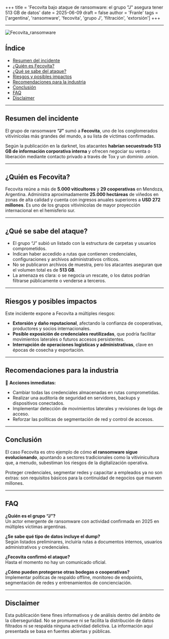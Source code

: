 +++
title = 'Fecovita bajo ataque de ransomware: el grupo "J" asegura tener 513 GB de datos'
date = 2025-06-09
draft = false
author = 'Franle'
tags = ['argentina', 'ransomware', 'fecovita', 'grupo J', 'filtración', 'extorsión']
+++

---

![Fecovita_ransomware](https://i.gyazo.com/4c16714a68acc15b2183e265c867ae1e.png)

## Índice
- [Resumen del incidente](#resumen-del-incidente)
- [¿Quién es Fecovita?](#quién-es-fecovita)
- [¿Qué se sabe del ataque?](#qué-se-sabe-del-ataque)
- [Riesgos y posibles impactos](#riesgos-y-posibles-impactos)
- [Recomendaciones para la industria](#recomendaciones-para-la-industria)
- [Conclusión](#conclusión)
- [FAQ](#faq)
- [Disclaimer](#disclaimer)

---

## Resumen del incidente

El grupo de ransomware **“J”** sumó a **Fecovita**, uno de los conglomerados vitivinícolas más grandes del mundo, a su lista de víctimas confirmadas.  

Según la publicación en la darknet, los atacantes **habrían secuestrado 513 GB de información corporativa interna** y ofrecen negociar su venta o liberación mediante contacto privado a través de Tox y un dominio .onion.

---

## ¿Quién es Fecovita?

Fecovita reúne a más de **5.000 viticultores** y **29 cooperativas** en Mendoza, Argentina. Administra aproximadamente **25.000 hectáreas** de viñedos en zonas de alta calidad y cuenta con ingresos anuales superiores a **USD 272 millones**. Es uno de los grupos vitivinícolas de mayor proyección internacional en el hemisferio sur.

---

## ¿Qué se sabe del ataque?

- El grupo “J” subió un listado con la estructura de carpetas y usuarios comprometidos.
- Indican haber accedido a rutas que contienen credenciales, configuraciones y archivos administrativos críticos.
- No se publicaron archivos de muestra, pero los atacantes aseguran que el volumen total es de **513 GB**.
- La amenaza es clara: o se negocia un rescate, o los datos podrían filtrarse públicamente o venderse a terceros.

---

## Riesgos y posibles impactos

Este incidente expone a Fecovita a múltiples riesgos:

- **Extorsión y daño reputacional**, afectando la confianza de cooperativas, productores y socios internacionales.
- **Posible exposición de credenciales reutilizadas**, que podría facilitar movimientos laterales o futuros accesos persistentes.
- **Interrupción de operaciones logísticas y administrativas**, clave en épocas de cosecha y exportación.

---

## Recomendaciones para la industria

🔑 **Acciones inmediatas:**

- Cambiar todas las credenciales almacenadas en rutas comprometidas.
- Realizar una auditoría de seguridad en servidores, backups y dispositivos conectados.
- Implementar detección de movimientos laterales y revisiones de logs de acceso.
- Reforzar las políticas de segmentación de red y control de accesos.

---

## Conclusión

El caso Fecovita es otro ejemplo de cómo **el ransomware sigue evolucionando**, apuntando a sectores tradicionales como la vitivinicultura que, a menudo, subestiman los riesgos de la digitalización operativa.

Proteger credenciales, segmentar redes y capacitar a empleados ya no son extras: son requisitos básicos para la continuidad de negocios que mueven millones.

---

## FAQ

**¿Quién es el grupo “J”?**  
Un actor emergente de ransomware con actividad confirmada en 2025 en múltiples víctimas argentinas.

**¿Se sabe qué tipo de datos incluye el dump?**  
Según listados preliminares, incluiría rutas a documentos internos, usuarios administrativos y credenciales.

**¿Fecovita confirmó el ataque?**  
Hasta el momento no hay un comunicado oficial.

**¿Cómo pueden protegerse otras bodegas o cooperativas?**  
Implementar políticas de respaldo offline, monitoreo de endpoints, segmentación de redes y entrenamientos de concienciación.

---

## Disclaimer

Esta publicación tiene fines informativos y de análisis dentro del ámbito de la ciberseguridad. No se promueve ni se facilita la distribución de datos filtrados ni se respalda ninguna actividad delictiva. La información aquí presentada se basa en fuentes abiertas y públicas.

